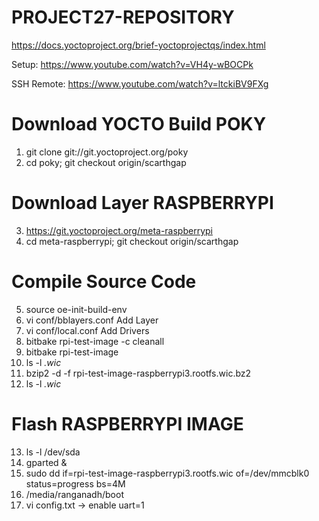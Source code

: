 
# PROJECT27-REPOSITORY

https://docs.yoctoproject.org/brief-yoctoprojectqs/index.html

Setup: https://www.youtube.com/watch?v=VH4y-wBOCPk

SSH Remote: https://www.youtube.com/watch?v=ltckiBV9FXg

# Download YOCTO Build POKY
1. git clone git://git.yoctoproject.org/poky
2. cd poky; git checkout origin/scarthgap

# Download Layer RASPBERRYPI
3. https://git.yoctoproject.org/meta-raspberrypi
4. cd meta-raspberrypi; git checkout origin/scarthgap

# Compile Source Code
5. source oe-init-build-env
6. vi conf/bblayers.conf
   Add Layer
7. vi conf/local.conf
   Add Drivers
8. bitbake rpi-test-image -c cleanall
9. bitbake rpi-test-image
10. ls -l *.wic*
11. bzip2 -d -f rpi-test-image-raspberrypi3.rootfs.wic.bz2
12. ls -l *.wic*

# Flash RASPBERRYPI IMAGE
13. ls -l /dev/sda
14. gparted &
15. sudo dd if=rpi-test-image-raspberrypi3.rootfs.wic of=/dev/mmcblk0 status=progress bs=4M
16. /media/ranganadh/boot
17. vi config.txt -> enable uart=1

